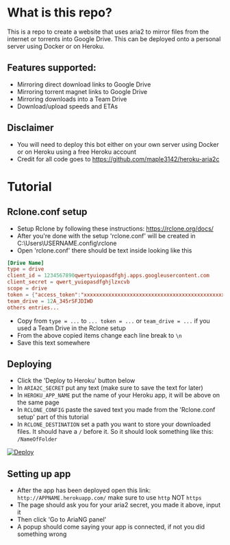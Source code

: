 # What is this repo?
This is a repo to create a website that uses aria2 to mirror files from the internet or torrents into Google Drive. This can be deployed onto a personal server using Docker or on Heroku.

## Features supported:
- Mirroring direct download links to Google Drive
- Mirroring torrent magnet links to Google Drive
- Mirroring downloads into a Team Drive
- Download/upload speeds and ETAs

## Disclaimer
- You will need to deploy this bot either on your own server using Docker or on Heroku using a free Heroku account
- Credit for all code goes to https://github.com/maple3142/heroku-aria2c

# Tutorial
## Rclone.conf setup
- Setup Rclone by following these instructions: https://rclone.org/docs/
- After you're done with the setup 'rclone.conf' will be created in C:\Users\USERNAME\.config\rclone
- Open 'rclone.conf' there should be text inside looking like this
```conf
[Drive Name]
type = drive
client_id = 1234567890qwertyuiopasdfghj.apps.googleusercontent.com
client_secret = qwert_yuiopasdfghjlzxcvb
scope = drive
token = {"access_token":"xxxxxxxxxxxxxxxxxxxxxxxxxxxxxxxxxxxxxxxxxxxxxxxxxxxxxxxxxxxxxxxxxxxxxxxxxxxxxxxxxxxxxxxxxxxxxxxxxxx","token_type":"Bearer","refresh_token":"1//xxxxxxxxxxxxxxxxxxxxxxxxxxxxxxxxxxxxxxxxxxxxxxxxxxxxxxxxx","expiry":"2020-02-0123:01:01.12345678+01:00"}
team_drive = 12A_345rSFJDIWD
others entries...
```
- Copy from `type = ...` to  `... token = ...` or `team_drive = ...` if you used a Team Drive in the Rclone setup
- From the above copied items change each line break to `\n`
- Save this text somewhere
## Deploying
- Click the 'Deploy to Heroku' button below
- In `ARIA2C_SECRET` put any text (make sure to save the text for later)
- In `HEROKU_APP_NAME` put the name of your Heroku app, it will be above on the same page
- In `RCLONE_CONFIG` paste the saved text you made from the 'Rclone.conf setup' part of this tutorial
- In `RCLONE_DESTINATION` set a path you want to store your downloaded files. It should have a `/` before it. So it should look something like this: `/NameOfFolder`

[![Deploy](https://www.herokucdn.com/deploy/button.svg)](https://heroku.com/deploy)

## Setting up app
- After the app has been deployed open this link: `http://APPNAME.herokuapp.com/` make sure to use `http` NOT `https`
- The page should ask you for your aria2 secret, you made it above, input it
- Then click 'Go to AriaNG panel'
- A popup should come saying your app is connected, if not you did something wrong
